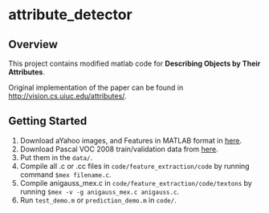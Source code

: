 # attribute_detector

## Overview
This project contains modified matlab code for **Describing Objects by Their Attributes**.

Original implementation of the paper can be found in http://vision.cs.uiuc.edu/attributes/.

## Getting Started
1. Download aYahoo images, and Features in MATLAB format in [here](http://vision.cs.uiuc.edu/attributes/).
2. Download Pascal VOC 2008 train/validation data from [here](http://host.robots.ox.ac.uk/pascal/VOC/voc2008/).
3. Put them in the `data/`.
4. Compile all .c or .cc files in `code/feature_extraction/code` by running command `$mex filename.c`.
5. Compile anigauss_mex.c in `code/feature_extraction/code/textons` by running `$mex -v -g anigauss_mex.c anigauss.c`.
6. Run `test_demo.m` or `prediction_demo.m` in `code/`.

